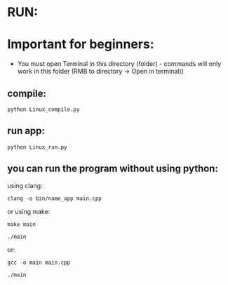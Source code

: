 # RUN:

# Important for beginners:
- You must open Terminal in this directory (folder) - commands will only work in this folder
(RMB to directory -> Open in terminal))

## compile:
  `python Linux_compile.py`

## run app:
  `python Linux_run.py`

## you can run the program without using python:

using clang:

  `clang -o bin/name_app main.cpp`
  
or using make:

  `make main`
  
  `./main`

or:

`gcc -o main main.cpp`
  
  `./main`
